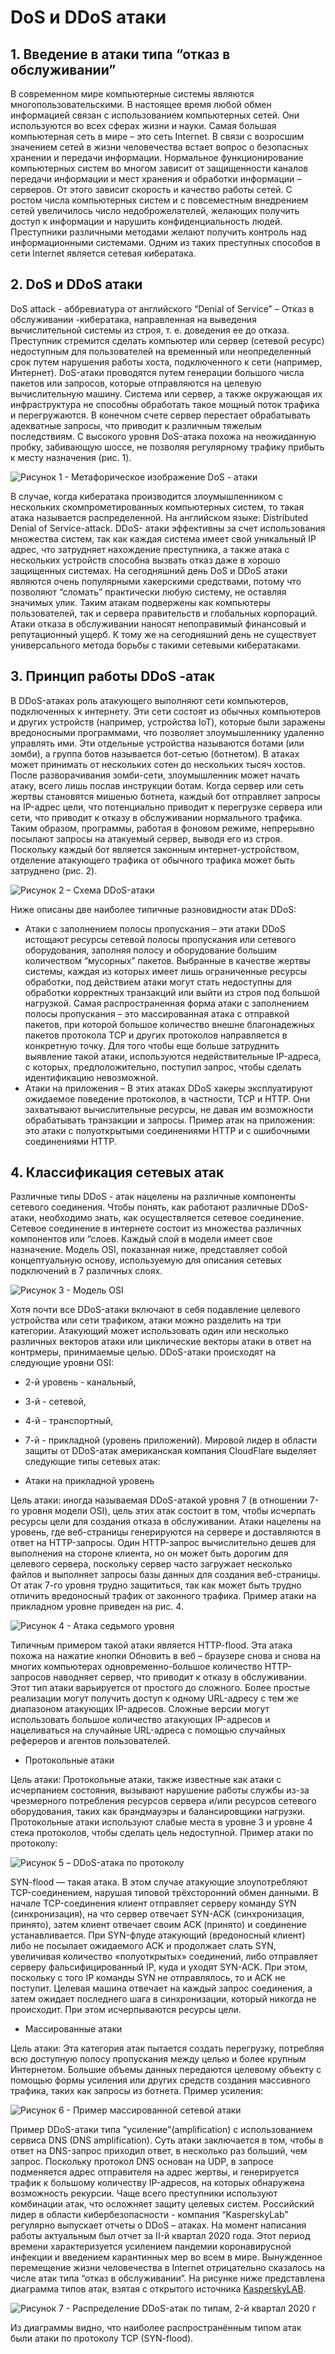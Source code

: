 # DoS и DDoS атаки
## 1.	Введение в атаки типа “отказ в обслуживании”
В современном мире компьютерные системы являются многопользовательскими. В настоящее время любой обмен информацией связан с использованием компьютерных сетей. Они используются во всех сферах жизни и науки. Самая большая компьютерная сеть в мире – это сеть Internet. 
В связи с возросшим значением сетей в жизни человечества встает вопрос о безопасных хранении и передачи информации. Нормальное функционирование компьютерных систем во многом зависит от защищенности каналов передачи информации и мест хранения и обработки информации – серверов. От этого зависит скорость и качество работы сетей.
С ростом числа компьютерных систем и с повсеместным внедрением сетей увеличилось число недоброжелателей, желающих получить доступ к информации и нарушить конфиденциальность людей. Преступники различными методами желают получить контроль над информационными системами. Одним из таких преступных способов в сети Internet является сетевая кибератака.
## 2.	DoS и DDoS атаки
DoS attack - аббревиатура от английского “Denial of Service” – Отказ в обслуживании -кибератака, направленная на выведения вычислительной системы из строя, т. е. доведения ее до отказа. Преступник стремится сделать компьютер или сервер (сетевой ресурс) недоступным для пользователей на временный или неопределенный срок путем нарушения работы хоста, подключенного к сети (например, Интернет). DoS-атаки проводятся путем генерации большого числа пакетов или запросов, которые отправляются на целевую вычислительную машину. Система или сервер, а также окружающая их инфраструктура не способны обработать такое мощный поток трафика и перегружаются. В конечном счете сервер перестает обрабатывать адекватные запросы, что приводит к различным тяжелым последствиям. С высокого уровня DoS-атака похожа на неожиданную пробку, забивающую шоссе, не позволяя регулярному трафику прибыть к месту назначения (рис. 1).

 ![]( ./images/DImages/1.png " Рисунок 1 - Метафорическое изображение DoS - атаки")

В случае, когда кибератака производится злоумышленником с нескольких скомпрометированных компьютерных систем, то такая атака называется распределенной. На английском языке: Distributed Denial of Service-attack. DDoS- атаки эффективны за счет использования множества систем, так как каждая система имеет свой уникальный IP адрес, что затрудняет нахождение преступника, а также атака с нескольких устройств способна вызвать отказ даже в хорошо защищенных системах. На сегодняшний день DoS и DDoS атаки являются очень популярными хакерскими средствами, потому что позволяют “сломать” практически любую систему, не оставляя значимых улик. Таким атакам подвержены как компьютеры пользователей, так и сервера правительств и глобальных корпораций. Атаки отказа в обслуживании наносят непоправимый финансовый и репутационный ущерб. К тому же на сегодняшний день не существует универсального метода борьбы с такими сетевыми кибератаками.  
## 3.	Принцип работы DDoS -атак
В DDoS-атаках роль атакующего выполняют сети компьютеров, подключенных к интернету. Эти сети состоят из обычных компьютеров и других устройств (например, устройства IoT), которые были заражены вредоносными программами, что позволяет злоумышленнику удаленно управлять ими. Эти отдельные устройства называются ботами (или зомби), а группа ботов называется бот-сетью (ботнетом). В атаках может принимать от нескольких сотен до нескольких тысяч хостов. После разворачивания зомби-сети, злоумышленник может начать атаку, всего лишь послав инструкции ботам. Когда сервер или сеть жертвы становятся мишенью ботнета, каждый бот отправляет запросы на IP-адрес цели, что потенциально приводит к перегрузке сервера или сети, что приводит к отказу в обслуживании нормального трафика. Таким образом, программы, работая в фоновом режиме, непрерывно посылают запросы на атакуемый сервер, выводя его из строя. Поскольку каждый бот является законным интернет-устройством, отделение атакующего трафика от обычного трафика может быть затруднено (рис. 2).

 ![]( ./images/DImages/2.png " Рисунок 2 – Схема DDoS-атаки")

Ниже описаны две наиболее типичные разновидности атак DDoS:
-	Атаки с заполнением полосы пропускания – эти атаки DDoS истощают ресурсы сетевой полосы пропускания или сетевого оборудования, заполняя полосу и оборудование большим количеством “мусорных” пакетов. Выбранные в качестве жертвы системы, каждая из которых имеет лишь ограниченные ресурсы обработки, под действием атаки могут стать недоступны для обработки корректных транзакций или выйти из строя под большой нагрузкой. Самая распространенная форма атаки с заполнением полосы пропускания – это массированная атака с отправкой пакетов, при которой большое количество внешне благонадежных пакетов протокола TCP и других протоколов направляется в конкретную точку. Для того чтобы еще больше затруднить выявление такой атаки, используются недействительные IP-адреса, с которых, предположительно, поступил запрос, чтобы сделать идентификацию невозможной.
-	Атаки на приложения – В этих атаках DDoS хакеры эксплуатируют ожидаемое поведение протоколов, в частности, TCP и HTTP. Они захватывают вычислительные ресурсы, не давая им возможности обрабатывать транзакции и запросы. Пример атак на приложения: это атаки с полуоткрытыми соединениями HTTP и с ошибочными соединениями HTTP.
## 4.	Классификация сетевых атак
Различные типы DDoS - атак нацелены на различные компоненты сетевого соединения. Чтобы понять, как работают различные DDoS-атаки, необходимо знать, как осуществляется сетевое соединение.
Сетевое соединение в интернете состоит из множества различных компонентов или “слоев. Каждый слой в модели имеет свое назначение.
Модель OSI, показанная ниже, представляет собой концептуальную основу, используемую для описания сетевых подключений в 7 различных слоях.
 
 ![]( ./images/DImages/3.png "Рисунок 3 - Модель OSI")

Хотя почти все DDoS-атаки включают в себя подавление целевого устройства или сети трафиком, атаки можно разделить на три категории. Атакующий может использовать один или несколько различных векторов атаки или циклические векторы атаки в ответ на контрмеры, принимаемые целью.
DDoS-атаки происходят на следующие уровни OSI:
- 2-й уровень - канальный,
- 3-й - сетевой,
- 4-й - транспортный,
- 7-й - прикладной (уровень приложений).
 Мировой лидер в области защиты от DDoS-атак американская компания CloudFlare выделяет следующие типы сетевых атак:

- Атаки на прикладной уровень

Цель атаки: иногда называемая DDoS-атакой уровня 7 (в отношении 7-го уровня модели OSI), цель этих атак состоит в том, чтобы исчерпать ресурсы цели для создания отказа в обслуживании.
Атаки нацелены на уровень, где веб-страницы генерируются на сервере и доставляются в ответ на HTTP-запросы. Один HTTP-запрос вычислительно дешев для выполнения на стороне клиента, но он может быть дорогим для целевого сервера, поскольку сервер часто загружает несколько файлов и выполняет запросы базы данных для создания веб-страницы.
От атак 7-го уровня трудно защититься, так как может быть трудно отличить вредоносный трафик от законного трафика.
Пример атаки на прикладном уровне приведен на рис. 4.
 
  ![]( ./images/DImages/4.png "Рисунок 4 - Атака седьмого уровня")

Типичным примером такой атаки является HTTP-flood. Эта атака похожа на нажатие кнопки Обновить в веб – браузере снова и снова на многих компьютерах одновременно-большое количество HTTP-запросов наводняет сервер, что приводит к отказу в обслуживании. Этот тип атаки варьируется от простого до сложного. Более простые реализации могут получить доступ к одному URL-адресу с тем же диапазоном атакующих IP-адресов. Сложные версии могут использовать большое количество атакующих IP-адресов и нацеливаться на случайные URL-адреса с помощью случайных рефереров и агентов пользователей.

- Протокольные атаки

Цель атаки: Протокольные атаки, также известные как атаки с исчерпанием состояния, вызывают нарушение работы службы из-за чрезмерного потребления ресурсов сервера и/или ресурсов сетевого оборудования, таких как брандмауэры и балансировщики нагрузки. Протокольные атаки используют слабые места в уровне 3 и уровне 4 стека протоколов, чтобы сделать цель недоступной.
Пример атаки по протоколу:
 
   ![]( ./images/DImages/5.png "Рисунок 5 – DDoS-атака по протоколу")

SYN-flood — такая атака. В этом случае атакующие злоупотребляют TCP-соединением, нарушая типовой трёхсторонний обмен данными. В начале TCP-соединения клиент отправляет серверу команду SYN (синхронизация), на что сервер отвечает SYN-ACK (синхронизация, принято), затем клиент отвечает своим ACK (принято) и соединение устанавливается. При SYN-флуде атакующий (вредоносный клиент) либо не посылает ожидаемого ACK и продолжает слать SYN, увеличивая количество «полуоткрытых» соединений, либо отправляет серверу фальсифицированный IP, куда и уходят SYN-ACK. При этом, поскольку с того IP команды SYN не отправлялось, то и ACK не поступит. Целевая машина отвечает на каждый запрос соединения, а затем ожидает последнего шага в синхронизации, который никогда не происходит. При этом исчерпываются ресурсы цели.

- Массированные атаки

Цель атаки: Эта категория атак пытается создать перегрузку, потребляя всю доступную полосу пропускания между целью и более крупным Интернетом. Большие объемы данных передаются целевому объекту с помощью формы усиления или других средств создания массивного трафика, таких как запросы из ботнета. Пример усиления:
   
   ![]( ./images/DImages/6.png "Рисунок 6 - Пример массированной сетевой атаки")


Пример DDoS-атаки типа "усиление"(amplification) с использованием сервиса DNS (DNS amplification). 
Суть атаки заключается в том, чтобы в ответ на DNS-запрос приходил ответ, в несколько раз больший, чем запрос. Поскольку протокол DNS основан на UDP, в запросе подменяется адрес отправителя на адрес жертвы, и генерируется трафик к большому количеству IP-адресов, на которых обнаружена возможность рекурсии.
Чаще всего преступники используют комбинации атак, что осложняет защиту целевых систем. 
Российский лидер в области кибербезопасности - компания “KasperskyLab” регулярно выпускает отчеты о DDoS – атаках. На момент написания работы актуальным был отчет за II-й квартал 2020 года. Этот период времени характеризуется усилением пандемии коронавирусной инфекции и введением карантинных мер во всем в мире. Вынужденное перемещение жизни человечества в Internet отрицательно сказалось на числе атак типа “отказ в обслуживании”. На рисунке ниже представлена диаграмма типов атак, взятая с открытого источника [KasperskyLAB](https://securelist.ru/ddos-attacks-in-q2-2020/97701/).
     
   ![]( ./images/DImages/7.png "Рисунок 7 - Распределение DDoS-атак по типам, 2-й квартал 2020 г")


Из диаграммы видно, что наиболее распространённым типом атак были атаки по протоколу TCP (SYN-flood). 
